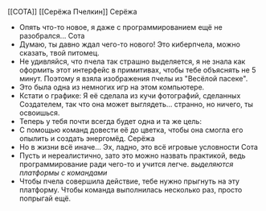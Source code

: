 [[СОТА]] [[Серёжа Пчелкин]]
Серёжа
- Опять что-то новое, я даже с программированием ещё не разобрался...
Сота
- Думаю, ты давно ждал чего-то нового! Это киберпчела, можно сказать, твой питомец.
- Не удивляйся, что пчела так страшно выделяется, я не знала как оформить этот интерфейс в примитивах, чтобы тебе объяснять не 5 минут. Поэтому я взяла изображения пчелы из "Весёлой пасеке".
- Это была одна из немногих игр на этом компьютере.
- Кстати о графике: Я её сделала из кучи фотографий, сделанных Создателем, так что она может выглядеть... странно, но ничего, ты освоишься.
- Теперь у тебя почти всегда будет одна и та же цель:
- С помощью команд довести её до цветка, чтобы она смогла его опылить и создать энергомёд.
Серёжа
- Но в жизни всё иначе... Эх, ладно, это всё игровые условности
Сота
- Пусть и нереалистично, зато это можно назвать практикой, ведь программирование ради чего-то и учится легче.
*выделяются платформы с командами*
- Чтобы пчела совершила действие, тебе нужно прыгнуть на эту платформу. Чтобы команда выполнилась несколько раз, просто попрыгай ещё.